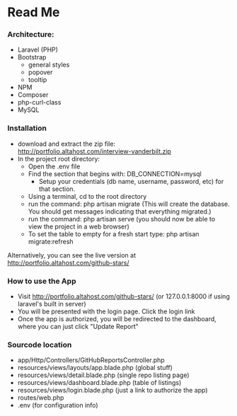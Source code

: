 # Read Me

### Architecture:
- Laravel (PHP)
- Bootstrap
  - general styles
  - popover
  - tooltip
- NPM
- Composer
- php-curl-class
- MySQL

### Installation
- download and extract the zip file: http://portfolio.altahost.com/interview-vanderbilt.zip
- In the project root directory:
  - Open the .env file
  - Find the section that begins with: DB_CONNECTION=mysql
    - Setup your credentials (db name, username, password, etc) for that section.
  - Using a terminal, cd to the root directory
  - run the command: php artisan migrate (This will create the database. You should get messages indicating that everything migrated.)
  - run the command: php artisan serve (you should now be able to view the project in a web browser)
  - To set the table to empty for a fresh start type: php artisan migrate:refresh

Alternatively, you can see the live version at http://portfolio.altahost.com/github-stars/

### How to use the App
- Visit http://portfolio.altahost.com/github-stars/ (or 127.0.0.1:8000 if using laravel's built in server)
- You will be presented with the login page. Click the login link
- Once the app is authorized, you will be redirected to the dashboard, where you can just click "Update Report"

### Sourcode location
- app/Http/Controllers/GitHubReportsController.php
- resources/views/layouts/app.blade.php (global stuff)
- resources/views/detail.blade.php (single repo listing page)
- resources/views/dashboard.blade.php (table of listings)
- resources/views/login.blade.php (just a link to authorize the app)
- routes/web.php
- .env (for configuration info)